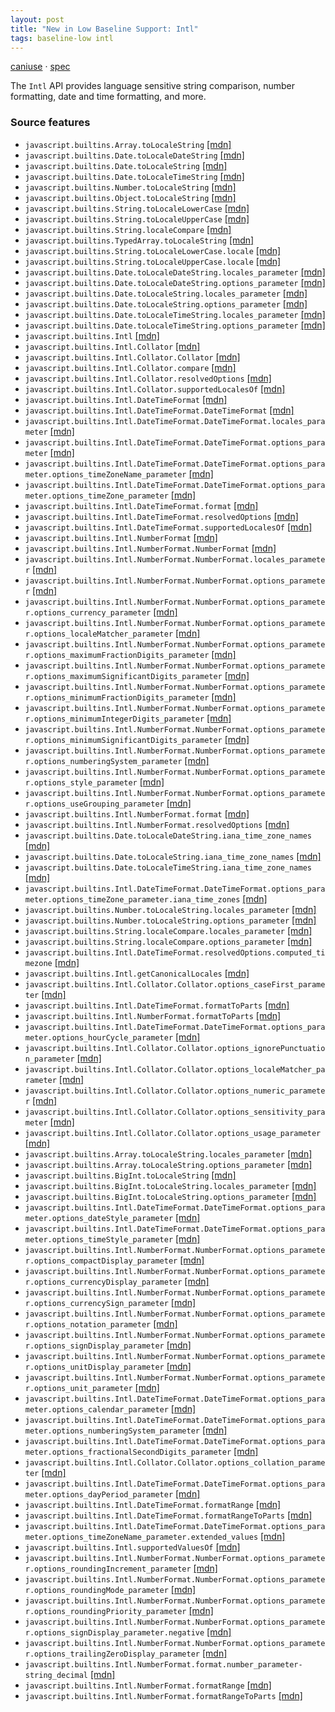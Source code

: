 ```yaml
---
layout: post
title: "New in Low Baseline Support: Intl"
tags: baseline-low intl
---
```


[caniuse](https://caniuse.com/?search=intl) · [spec](https://tc39.es/ecma402/#introduction)

The `Intl` API provides language sensitive string comparison, number formatting, date and time formatting, and more.

### Source features

- ``javascript.builtins.Array.toLocaleString`` [[mdn]](https://https://developer.mozilla.org/en-US/search?q=javascript.builtins.Array.toLocaleString)
- ``javascript.builtins.Date.toLocaleDateString`` [[mdn]](https://https://developer.mozilla.org/en-US/search?q=javascript.builtins.Date.toLocaleDateString)
- ``javascript.builtins.Date.toLocaleString`` [[mdn]](https://https://developer.mozilla.org/en-US/search?q=javascript.builtins.Date.toLocaleString)
- ``javascript.builtins.Date.toLocaleTimeString`` [[mdn]](https://https://developer.mozilla.org/en-US/search?q=javascript.builtins.Date.toLocaleTimeString)
- ``javascript.builtins.Number.toLocaleString`` [[mdn]](https://https://developer.mozilla.org/en-US/search?q=javascript.builtins.Number.toLocaleString)
- ``javascript.builtins.Object.toLocaleString`` [[mdn]](https://https://developer.mozilla.org/en-US/search?q=javascript.builtins.Object.toLocaleString)
- ``javascript.builtins.String.toLocaleLowerCase`` [[mdn]](https://https://developer.mozilla.org/en-US/search?q=javascript.builtins.String.toLocaleLowerCase)
- ``javascript.builtins.String.toLocaleUpperCase`` [[mdn]](https://https://developer.mozilla.org/en-US/search?q=javascript.builtins.String.toLocaleUpperCase)
- ``javascript.builtins.String.localeCompare`` [[mdn]](https://https://developer.mozilla.org/en-US/search?q=javascript.builtins.String.localeCompare)
- ``javascript.builtins.TypedArray.toLocaleString`` [[mdn]](https://https://developer.mozilla.org/en-US/search?q=javascript.builtins.TypedArray.toLocaleString)
- ``javascript.builtins.String.toLocaleLowerCase.locale`` [[mdn]](https://https://developer.mozilla.org/en-US/search?q=javascript.builtins.String.toLocaleLowerCase.locale)
- ``javascript.builtins.String.toLocaleUpperCase.locale`` [[mdn]](https://https://developer.mozilla.org/en-US/search?q=javascript.builtins.String.toLocaleUpperCase.locale)
- ``javascript.builtins.Date.toLocaleDateString.locales_parameter`` [[mdn]](https://https://developer.mozilla.org/en-US/search?q=javascript.builtins.Date.toLocaleDateString.locales_parameter)
- ``javascript.builtins.Date.toLocaleDateString.options_parameter`` [[mdn]](https://https://developer.mozilla.org/en-US/search?q=javascript.builtins.Date.toLocaleDateString.options_parameter)
- ``javascript.builtins.Date.toLocaleString.locales_parameter`` [[mdn]](https://https://developer.mozilla.org/en-US/search?q=javascript.builtins.Date.toLocaleString.locales_parameter)
- ``javascript.builtins.Date.toLocaleString.options_parameter`` [[mdn]](https://https://developer.mozilla.org/en-US/search?q=javascript.builtins.Date.toLocaleString.options_parameter)
- ``javascript.builtins.Date.toLocaleTimeString.locales_parameter`` [[mdn]](https://https://developer.mozilla.org/en-US/search?q=javascript.builtins.Date.toLocaleTimeString.locales_parameter)
- ``javascript.builtins.Date.toLocaleTimeString.options_parameter`` [[mdn]](https://https://developer.mozilla.org/en-US/search?q=javascript.builtins.Date.toLocaleTimeString.options_parameter)
- ``javascript.builtins.Intl`` [[mdn]](https://https://developer.mozilla.org/en-US/search?q=javascript.builtins.Intl)
- ``javascript.builtins.Intl.Collator`` [[mdn]](https://https://developer.mozilla.org/en-US/search?q=javascript.builtins.Intl.Collator)
- ``javascript.builtins.Intl.Collator.Collator`` [[mdn]](https://https://developer.mozilla.org/en-US/search?q=javascript.builtins.Intl.Collator.Collator)
- ``javascript.builtins.Intl.Collator.compare`` [[mdn]](https://https://developer.mozilla.org/en-US/search?q=javascript.builtins.Intl.Collator.compare)
- ``javascript.builtins.Intl.Collator.resolvedOptions`` [[mdn]](https://https://developer.mozilla.org/en-US/search?q=javascript.builtins.Intl.Collator.resolvedOptions)
- ``javascript.builtins.Intl.Collator.supportedLocalesOf`` [[mdn]](https://https://developer.mozilla.org/en-US/search?q=javascript.builtins.Intl.Collator.supportedLocalesOf)
- ``javascript.builtins.Intl.DateTimeFormat`` [[mdn]](https://https://developer.mozilla.org/en-US/search?q=javascript.builtins.Intl.DateTimeFormat)
- ``javascript.builtins.Intl.DateTimeFormat.DateTimeFormat`` [[mdn]](https://https://developer.mozilla.org/en-US/search?q=javascript.builtins.Intl.DateTimeFormat.DateTimeFormat)
- ``javascript.builtins.Intl.DateTimeFormat.DateTimeFormat.locales_parameter`` [[mdn]](https://https://developer.mozilla.org/en-US/search?q=javascript.builtins.Intl.DateTimeFormat.DateTimeFormat.locales_parameter)
- ``javascript.builtins.Intl.DateTimeFormat.DateTimeFormat.options_parameter`` [[mdn]](https://https://developer.mozilla.org/en-US/search?q=javascript.builtins.Intl.DateTimeFormat.DateTimeFormat.options_parameter)
- ``javascript.builtins.Intl.DateTimeFormat.DateTimeFormat.options_parameter.options_timeZoneName_parameter`` [[mdn]](https://https://developer.mozilla.org/en-US/search?q=javascript.builtins.Intl.DateTimeFormat.DateTimeFormat.options_parameter.options_timeZoneName_parameter)
- ``javascript.builtins.Intl.DateTimeFormat.DateTimeFormat.options_parameter.options_timeZone_parameter`` [[mdn]](https://https://developer.mozilla.org/en-US/search?q=javascript.builtins.Intl.DateTimeFormat.DateTimeFormat.options_parameter.options_timeZone_parameter)
- ``javascript.builtins.Intl.DateTimeFormat.format`` [[mdn]](https://https://developer.mozilla.org/en-US/search?q=javascript.builtins.Intl.DateTimeFormat.format)
- ``javascript.builtins.Intl.DateTimeFormat.resolvedOptions`` [[mdn]](https://https://developer.mozilla.org/en-US/search?q=javascript.builtins.Intl.DateTimeFormat.resolvedOptions)
- ``javascript.builtins.Intl.DateTimeFormat.supportedLocalesOf`` [[mdn]](https://https://developer.mozilla.org/en-US/search?q=javascript.builtins.Intl.DateTimeFormat.supportedLocalesOf)
- ``javascript.builtins.Intl.NumberFormat`` [[mdn]](https://https://developer.mozilla.org/en-US/search?q=javascript.builtins.Intl.NumberFormat)
- ``javascript.builtins.Intl.NumberFormat.NumberFormat`` [[mdn]](https://https://developer.mozilla.org/en-US/search?q=javascript.builtins.Intl.NumberFormat.NumberFormat)
- ``javascript.builtins.Intl.NumberFormat.NumberFormat.locales_parameter`` [[mdn]](https://https://developer.mozilla.org/en-US/search?q=javascript.builtins.Intl.NumberFormat.NumberFormat.locales_parameter)
- ``javascript.builtins.Intl.NumberFormat.NumberFormat.options_parameter`` [[mdn]](https://https://developer.mozilla.org/en-US/search?q=javascript.builtins.Intl.NumberFormat.NumberFormat.options_parameter)
- ``javascript.builtins.Intl.NumberFormat.NumberFormat.options_parameter.options_currency_parameter`` [[mdn]](https://https://developer.mozilla.org/en-US/search?q=javascript.builtins.Intl.NumberFormat.NumberFormat.options_parameter.options_currency_parameter)
- ``javascript.builtins.Intl.NumberFormat.NumberFormat.options_parameter.options_localeMatcher_parameter`` [[mdn]](https://https://developer.mozilla.org/en-US/search?q=javascript.builtins.Intl.NumberFormat.NumberFormat.options_parameter.options_localeMatcher_parameter)
- ``javascript.builtins.Intl.NumberFormat.NumberFormat.options_parameter.options_maximumFractionDigits_parameter`` [[mdn]](https://https://developer.mozilla.org/en-US/search?q=javascript.builtins.Intl.NumberFormat.NumberFormat.options_parameter.options_maximumFractionDigits_parameter)
- ``javascript.builtins.Intl.NumberFormat.NumberFormat.options_parameter.options_maximumSignificantDigits_parameter`` [[mdn]](https://https://developer.mozilla.org/en-US/search?q=javascript.builtins.Intl.NumberFormat.NumberFormat.options_parameter.options_maximumSignificantDigits_parameter)
- ``javascript.builtins.Intl.NumberFormat.NumberFormat.options_parameter.options_minimumFractionDigits_parameter`` [[mdn]](https://https://developer.mozilla.org/en-US/search?q=javascript.builtins.Intl.NumberFormat.NumberFormat.options_parameter.options_minimumFractionDigits_parameter)
- ``javascript.builtins.Intl.NumberFormat.NumberFormat.options_parameter.options_minimumIntegerDigits_parameter`` [[mdn]](https://https://developer.mozilla.org/en-US/search?q=javascript.builtins.Intl.NumberFormat.NumberFormat.options_parameter.options_minimumIntegerDigits_parameter)
- ``javascript.builtins.Intl.NumberFormat.NumberFormat.options_parameter.options_minimumSignificantDigits_parameter`` [[mdn]](https://https://developer.mozilla.org/en-US/search?q=javascript.builtins.Intl.NumberFormat.NumberFormat.options_parameter.options_minimumSignificantDigits_parameter)
- ``javascript.builtins.Intl.NumberFormat.NumberFormat.options_parameter.options_numberingSystem_parameter`` [[mdn]](https://https://developer.mozilla.org/en-US/search?q=javascript.builtins.Intl.NumberFormat.NumberFormat.options_parameter.options_numberingSystem_parameter)
- ``javascript.builtins.Intl.NumberFormat.NumberFormat.options_parameter.options_style_parameter`` [[mdn]](https://https://developer.mozilla.org/en-US/search?q=javascript.builtins.Intl.NumberFormat.NumberFormat.options_parameter.options_style_parameter)
- ``javascript.builtins.Intl.NumberFormat.NumberFormat.options_parameter.options_useGrouping_parameter`` [[mdn]](https://https://developer.mozilla.org/en-US/search?q=javascript.builtins.Intl.NumberFormat.NumberFormat.options_parameter.options_useGrouping_parameter)
- ``javascript.builtins.Intl.NumberFormat.format`` [[mdn]](https://https://developer.mozilla.org/en-US/search?q=javascript.builtins.Intl.NumberFormat.format)
- ``javascript.builtins.Intl.NumberFormat.resolvedOptions`` [[mdn]](https://https://developer.mozilla.org/en-US/search?q=javascript.builtins.Intl.NumberFormat.resolvedOptions)
- ``javascript.builtins.Date.toLocaleDateString.iana_time_zone_names`` [[mdn]](https://https://developer.mozilla.org/en-US/search?q=javascript.builtins.Date.toLocaleDateString.iana_time_zone_names)
- ``javascript.builtins.Date.toLocaleString.iana_time_zone_names`` [[mdn]](https://https://developer.mozilla.org/en-US/search?q=javascript.builtins.Date.toLocaleString.iana_time_zone_names)
- ``javascript.builtins.Date.toLocaleTimeString.iana_time_zone_names`` [[mdn]](https://https://developer.mozilla.org/en-US/search?q=javascript.builtins.Date.toLocaleTimeString.iana_time_zone_names)
- ``javascript.builtins.Intl.DateTimeFormat.DateTimeFormat.options_parameter.options_timeZone_parameter.iana_time_zones`` [[mdn]](https://https://developer.mozilla.org/en-US/search?q=javascript.builtins.Intl.DateTimeFormat.DateTimeFormat.options_parameter.options_timeZone_parameter.iana_time_zones)
- ``javascript.builtins.Number.toLocaleString.locales_parameter`` [[mdn]](https://https://developer.mozilla.org/en-US/search?q=javascript.builtins.Number.toLocaleString.locales_parameter)
- ``javascript.builtins.Number.toLocaleString.options_parameter`` [[mdn]](https://https://developer.mozilla.org/en-US/search?q=javascript.builtins.Number.toLocaleString.options_parameter)
- ``javascript.builtins.String.localeCompare.locales_parameter`` [[mdn]](https://https://developer.mozilla.org/en-US/search?q=javascript.builtins.String.localeCompare.locales_parameter)
- ``javascript.builtins.String.localeCompare.options_parameter`` [[mdn]](https://https://developer.mozilla.org/en-US/search?q=javascript.builtins.String.localeCompare.options_parameter)
- ``javascript.builtins.Intl.DateTimeFormat.resolvedOptions.computed_timezone`` [[mdn]](https://https://developer.mozilla.org/en-US/search?q=javascript.builtins.Intl.DateTimeFormat.resolvedOptions.computed_timezone)
- ``javascript.builtins.Intl.getCanonicalLocales`` [[mdn]](https://https://developer.mozilla.org/en-US/search?q=javascript.builtins.Intl.getCanonicalLocales)
- ``javascript.builtins.Intl.Collator.Collator.options_caseFirst_parameter`` [[mdn]](https://https://developer.mozilla.org/en-US/search?q=javascript.builtins.Intl.Collator.Collator.options_caseFirst_parameter)
- ``javascript.builtins.Intl.DateTimeFormat.formatToParts`` [[mdn]](https://https://developer.mozilla.org/en-US/search?q=javascript.builtins.Intl.DateTimeFormat.formatToParts)
- ``javascript.builtins.Intl.NumberFormat.formatToParts`` [[mdn]](https://https://developer.mozilla.org/en-US/search?q=javascript.builtins.Intl.NumberFormat.formatToParts)
- ``javascript.builtins.Intl.DateTimeFormat.DateTimeFormat.options_parameter.options_hourCycle_parameter`` [[mdn]](https://https://developer.mozilla.org/en-US/search?q=javascript.builtins.Intl.DateTimeFormat.DateTimeFormat.options_parameter.options_hourCycle_parameter)
- ``javascript.builtins.Intl.Collator.Collator.options_ignorePunctuation_parameter`` [[mdn]](https://https://developer.mozilla.org/en-US/search?q=javascript.builtins.Intl.Collator.Collator.options_ignorePunctuation_parameter)
- ``javascript.builtins.Intl.Collator.Collator.options_localeMatcher_parameter`` [[mdn]](https://https://developer.mozilla.org/en-US/search?q=javascript.builtins.Intl.Collator.Collator.options_localeMatcher_parameter)
- ``javascript.builtins.Intl.Collator.Collator.options_numeric_parameter`` [[mdn]](https://https://developer.mozilla.org/en-US/search?q=javascript.builtins.Intl.Collator.Collator.options_numeric_parameter)
- ``javascript.builtins.Intl.Collator.Collator.options_sensitivity_parameter`` [[mdn]](https://https://developer.mozilla.org/en-US/search?q=javascript.builtins.Intl.Collator.Collator.options_sensitivity_parameter)
- ``javascript.builtins.Intl.Collator.Collator.options_usage_parameter`` [[mdn]](https://https://developer.mozilla.org/en-US/search?q=javascript.builtins.Intl.Collator.Collator.options_usage_parameter)
- ``javascript.builtins.Array.toLocaleString.locales_parameter`` [[mdn]](https://https://developer.mozilla.org/en-US/search?q=javascript.builtins.Array.toLocaleString.locales_parameter)
- ``javascript.builtins.Array.toLocaleString.options_parameter`` [[mdn]](https://https://developer.mozilla.org/en-US/search?q=javascript.builtins.Array.toLocaleString.options_parameter)
- ``javascript.builtins.BigInt.toLocaleString`` [[mdn]](https://https://developer.mozilla.org/en-US/search?q=javascript.builtins.BigInt.toLocaleString)
- ``javascript.builtins.BigInt.toLocaleString.locales_parameter`` [[mdn]](https://https://developer.mozilla.org/en-US/search?q=javascript.builtins.BigInt.toLocaleString.locales_parameter)
- ``javascript.builtins.BigInt.toLocaleString.options_parameter`` [[mdn]](https://https://developer.mozilla.org/en-US/search?q=javascript.builtins.BigInt.toLocaleString.options_parameter)
- ``javascript.builtins.Intl.DateTimeFormat.DateTimeFormat.options_parameter.options_dateStyle_parameter`` [[mdn]](https://https://developer.mozilla.org/en-US/search?q=javascript.builtins.Intl.DateTimeFormat.DateTimeFormat.options_parameter.options_dateStyle_parameter)
- ``javascript.builtins.Intl.DateTimeFormat.DateTimeFormat.options_parameter.options_timeStyle_parameter`` [[mdn]](https://https://developer.mozilla.org/en-US/search?q=javascript.builtins.Intl.DateTimeFormat.DateTimeFormat.options_parameter.options_timeStyle_parameter)
- ``javascript.builtins.Intl.NumberFormat.NumberFormat.options_parameter.options_compactDisplay_parameter`` [[mdn]](https://https://developer.mozilla.org/en-US/search?q=javascript.builtins.Intl.NumberFormat.NumberFormat.options_parameter.options_compactDisplay_parameter)
- ``javascript.builtins.Intl.NumberFormat.NumberFormat.options_parameter.options_currencyDisplay_parameter`` [[mdn]](https://https://developer.mozilla.org/en-US/search?q=javascript.builtins.Intl.NumberFormat.NumberFormat.options_parameter.options_currencyDisplay_parameter)
- ``javascript.builtins.Intl.NumberFormat.NumberFormat.options_parameter.options_currencySign_parameter`` [[mdn]](https://https://developer.mozilla.org/en-US/search?q=javascript.builtins.Intl.NumberFormat.NumberFormat.options_parameter.options_currencySign_parameter)
- ``javascript.builtins.Intl.NumberFormat.NumberFormat.options_parameter.options_notation_parameter`` [[mdn]](https://https://developer.mozilla.org/en-US/search?q=javascript.builtins.Intl.NumberFormat.NumberFormat.options_parameter.options_notation_parameter)
- ``javascript.builtins.Intl.NumberFormat.NumberFormat.options_parameter.options_signDisplay_parameter`` [[mdn]](https://https://developer.mozilla.org/en-US/search?q=javascript.builtins.Intl.NumberFormat.NumberFormat.options_parameter.options_signDisplay_parameter)
- ``javascript.builtins.Intl.NumberFormat.NumberFormat.options_parameter.options_unitDisplay_parameter`` [[mdn]](https://https://developer.mozilla.org/en-US/search?q=javascript.builtins.Intl.NumberFormat.NumberFormat.options_parameter.options_unitDisplay_parameter)
- ``javascript.builtins.Intl.NumberFormat.NumberFormat.options_parameter.options_unit_parameter`` [[mdn]](https://https://developer.mozilla.org/en-US/search?q=javascript.builtins.Intl.NumberFormat.NumberFormat.options_parameter.options_unit_parameter)
- ``javascript.builtins.Intl.DateTimeFormat.DateTimeFormat.options_parameter.options_calendar_parameter`` [[mdn]](https://https://developer.mozilla.org/en-US/search?q=javascript.builtins.Intl.DateTimeFormat.DateTimeFormat.options_parameter.options_calendar_parameter)
- ``javascript.builtins.Intl.DateTimeFormat.DateTimeFormat.options_parameter.options_numberingSystem_parameter`` [[mdn]](https://https://developer.mozilla.org/en-US/search?q=javascript.builtins.Intl.DateTimeFormat.DateTimeFormat.options_parameter.options_numberingSystem_parameter)
- ``javascript.builtins.Intl.DateTimeFormat.DateTimeFormat.options_parameter.options_fractionalSecondDigits_parameter`` [[mdn]](https://https://developer.mozilla.org/en-US/search?q=javascript.builtins.Intl.DateTimeFormat.DateTimeFormat.options_parameter.options_fractionalSecondDigits_parameter)
- ``javascript.builtins.Intl.Collator.Collator.options_collation_parameter`` [[mdn]](https://https://developer.mozilla.org/en-US/search?q=javascript.builtins.Intl.Collator.Collator.options_collation_parameter)
- ``javascript.builtins.Intl.DateTimeFormat.DateTimeFormat.options_parameter.options_dayPeriod_parameter`` [[mdn]](https://https://developer.mozilla.org/en-US/search?q=javascript.builtins.Intl.DateTimeFormat.DateTimeFormat.options_parameter.options_dayPeriod_parameter)
- ``javascript.builtins.Intl.DateTimeFormat.formatRange`` [[mdn]](https://https://developer.mozilla.org/en-US/search?q=javascript.builtins.Intl.DateTimeFormat.formatRange)
- ``javascript.builtins.Intl.DateTimeFormat.formatRangeToParts`` [[mdn]](https://https://developer.mozilla.org/en-US/search?q=javascript.builtins.Intl.DateTimeFormat.formatRangeToParts)
- ``javascript.builtins.Intl.DateTimeFormat.DateTimeFormat.options_parameter.options_timeZoneName_parameter.extended_values`` [[mdn]](https://https://developer.mozilla.org/en-US/search?q=javascript.builtins.Intl.DateTimeFormat.DateTimeFormat.options_parameter.options_timeZoneName_parameter.extended_values)
- ``javascript.builtins.Intl.supportedValuesOf`` [[mdn]](https://https://developer.mozilla.org/en-US/search?q=javascript.builtins.Intl.supportedValuesOf)
- ``javascript.builtins.Intl.NumberFormat.NumberFormat.options_parameter.options_roundingIncrement_parameter`` [[mdn]](https://https://developer.mozilla.org/en-US/search?q=javascript.builtins.Intl.NumberFormat.NumberFormat.options_parameter.options_roundingIncrement_parameter)
- ``javascript.builtins.Intl.NumberFormat.NumberFormat.options_parameter.options_roundingMode_parameter`` [[mdn]](https://https://developer.mozilla.org/en-US/search?q=javascript.builtins.Intl.NumberFormat.NumberFormat.options_parameter.options_roundingMode_parameter)
- ``javascript.builtins.Intl.NumberFormat.NumberFormat.options_parameter.options_roundingPriority_parameter`` [[mdn]](https://https://developer.mozilla.org/en-US/search?q=javascript.builtins.Intl.NumberFormat.NumberFormat.options_parameter.options_roundingPriority_parameter)
- ``javascript.builtins.Intl.NumberFormat.NumberFormat.options_parameter.options_signDisplay_parameter.negative`` [[mdn]](https://https://developer.mozilla.org/en-US/search?q=javascript.builtins.Intl.NumberFormat.NumberFormat.options_parameter.options_signDisplay_parameter.negative)
- ``javascript.builtins.Intl.NumberFormat.NumberFormat.options_parameter.options_trailingZeroDisplay_parameter`` [[mdn]](https://https://developer.mozilla.org/en-US/search?q=javascript.builtins.Intl.NumberFormat.NumberFormat.options_parameter.options_trailingZeroDisplay_parameter)
- ``javascript.builtins.Intl.NumberFormat.format.number_parameter-string_decimal`` [[mdn]](https://https://developer.mozilla.org/en-US/search?q=javascript.builtins.Intl.NumberFormat.format.number_parameter-string_decimal)
- ``javascript.builtins.Intl.NumberFormat.formatRange`` [[mdn]](https://https://developer.mozilla.org/en-US/search?q=javascript.builtins.Intl.NumberFormat.formatRange)
- ``javascript.builtins.Intl.NumberFormat.formatRangeToParts`` [[mdn]](https://https://developer.mozilla.org/en-US/search?q=javascript.builtins.Intl.NumberFormat.formatRangeToParts)
